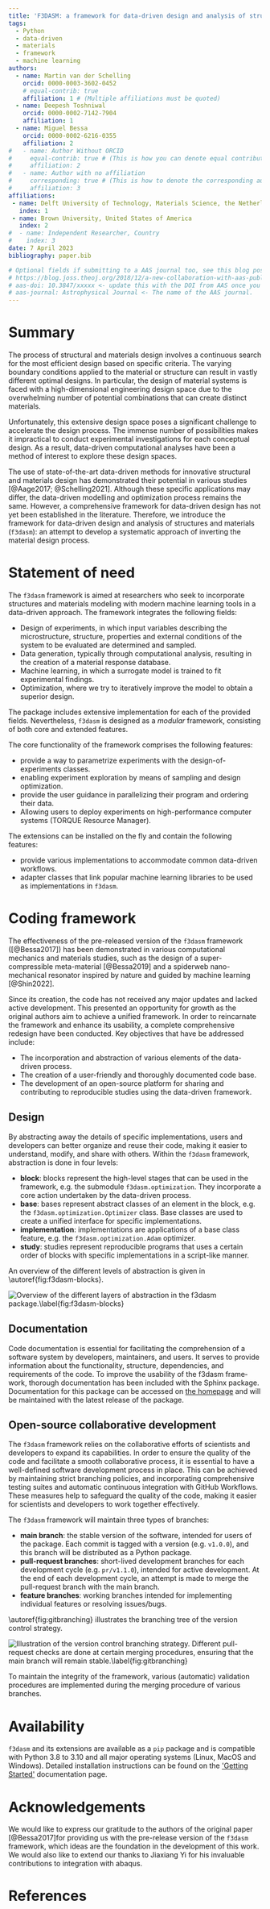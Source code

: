 ```yaml
---
title: 'F3DASM: a framework for data-driven design and analysis of structures and materials'
tags:
  - Python
  - data-driven
  - materials
  - framework
  - machine learning
authors:
  - name: Martin van der Schelling
    orcid: 0000-0003-3602-0452
    # equal-contrib: true
    affiliation: 1 # (Multiple affiliations must be quoted)
  - name: Deepesh Toshniwal
    orcid: 0000-0002-7142-7904
    affiliation: 1
  - name: Miguel Bessa
    orcid: 0000-0002-6216-0355
    affiliation: 2
#   - name: Author Without ORCID
#     equal-contrib: true # (This is how you can denote equal contributions between multiple authors)
#     affiliation: 2
#   - name: Author with no affiliation
#     corresponding: true # (This is how to denote the corresponding author)
#     affiliation: 3
affiliations:
 - name: Delft University of Technology, Materials Science, the Netherlands
   index: 1
 - name: Brown University, United States of America
   index: 2
#  - name: Independent Researcher, Country
#    index: 3
date: 7 April 2023
bibliography: paper.bib

# Optional fields if submitting to a AAS journal too, see this blog post:
# https://blog.joss.theoj.org/2018/12/a-new-collaboration-with-aas-publishing
# aas-doi: 10.3847/xxxxx <- update this with the DOI from AAS once you know it.
# aas-journal: Astrophysical Journal <- The name of the AAS journal.
---
```


# Summary
<!-- A summary describing the high-level functionality and purpose of the software for a diverse, non-specialist audience. -->

The process of structural and materials design involves a continuous search for the most efficient design based on specific criteria. The varying boundary conditions applied to the material or structure can result in vastly different optimal designs. In particular, the design of material systems is faced with a high-dimensional engineering design space due to the overwhelming number of potential combinations that can create distinct materials.

Unfortunately, this extensive design space poses a significant challenge to accelerate the design process. The immense number of possibilities makes it impractical to conduct experimental investigations for each conceptual design. As a result, data-driven computational analyses have been a method of interest to explore these design spaces.

The use of state-of-the-art data-driven methods for innovative structural and materials design has demonstrated their potential in various studies [@Aage2017; @Schelling2021]. Although these specific applications may differ, the data-driven modelling and optimization process remains the same. However, a comprehensive framework for data-driven design has not yet been established in the literature. Therefore, we introduce the framework for data-driven design and analysis of structures and materials (`f3dasm`): an attempt to develop a systematic approach of inverting the material design process. 


# Statement of need
<!-- A Statement of need section that clearly illustrates the research purpose of the software and places it in the context of related work. -->


The `f3dasm` framework is aimed at researchers who seek to incorporate structures and materials modeling with modern machine learning tools in a data-driven approach. The framework integrates the following fields:

- Design of experiments, in which input variables describing the microstructure, structure, properties and external conditions of the system to be evaluated are determined and sampled.
- Data generation, typically through computational analysis, resulting in the creation of a material response database.
- Machine learning, in which a surrogate model is trained to fit experimental findings.
- Optimization, where we try to iteratively improve the model to obtain a superior design.

The package includes extensive implementation for each of the provided fields. Nevertheless, `f3dasm` is designed as a *modular* framework, consisting of both core and extended features.

The core functionality of the framework comprises the following features:

- provide a way to parametrize experiments with the design-of-experiments classes.
- enabling experiment exploration by means of sampling and design optimization.
- provide the user guidance in parallelizing their program and ordering their data.
- Allowing users to deploy experiments on high-performance computer systems (TORQUE Resource Manager).

The extensions can be installed on the fly and contain the following features:

- provide various implementations to accommodate common data-driven workflows.
- adapter classes that link popular machine learning libraries to be used as implementations in `f3dasm`.



# Coding framework

The effectiveness of the pre-released version of the `f3dasm` framework ([@Bessa2017]) has been demonstrated in various computational mechanics and materials studies, such as the design of a super-compressible meta-material [@Bessa2019] and a spiderweb nano-mechanical resonator inspired by nature and guided by machine learning [@Shin2022]. 

Since its creation, the code has not received any major updates and lacked active development. This presented an opportunity for growth as the original authors aim to achieve a unified framework. In order to reincarnate the framework and enhance its usability, a complete comprehensive redesign have been conducted. Key objectives that have be addressed include:

- The incorporation and abstraction of various elements of the data-driven process.
- The creation of a user-friendly and thoroughly documented code base.
- The development of an open-source platform for sharing and contributing to reproducible studies using the data-driven framework.


## Design

By abstracting away the details of specific implementations, users and developers can better organize and reuse their code, making it easier to understand, modify, and share with others. Within the `f3dasm` framework, abstraction is done in four levels:

- **block**: blocks represent the high-level stages that can be used in the framework, e.g. the submodule `f3dasm.optimization`. They incorporate a core action undertaken by the data-driven process.
- **base**: bases represent abstract classes of an element in the block, e.g. the `f3dasm.optimization.Optimizer` class. Base classes are used to create a unified interface for specific implementations.
- **implementation**: implementations are applications of a base class feature, e.g. the `f3dasm.optimization.Adam` optimizer.
- **study**: studies represent reproducible programs that uses a certain order of blocks with specific implementations in a script-like manner.

An overview of the different levels of abstraction is given in \autoref{fig:f3dasm-blocks}.

![Overview of the different layers of abstraction in the `f3dasm` package.\label{fig:f3dasm-blocks}](f3dasm-blocks.png)

<!-- ![Example of how a study on benchmark function optimization can be illustrated with blocks and implementations.\label{fig:f3dasm-example}](f3dasm-example.svg) -->

## Documentation

Code documentation is essential for facilitating the comprehension of a software
system by developers, maintainers, and users. It serves to provide information about the functionality,
structure, dependencies, and requirements of the code. To improve the usability of the f3dasm frame­work,
thorough documentation has been included with the Sphinx package. Documentation for this package can be accessed
on [the homepage](https://bessagroup.github.io/F3DASM/) and will be maintained with the
latest release of the package.

##  Open-source collaborative development

The `f3dasm` framework relies on the collaborative efforts of scientists and developers to expand its capabilities. In order to ensure the quality of the code and facilitate a smooth collaborative process, it is essential to have a well-defined software development process in place. This can be achieved by maintaining strict branching policies, and incorporating comprehensive testing suites and automatic continuous integration with GitHub Workflows. These measures help to safeguard the quality of the code, making it easier for scientists and developers to work together effectively. 

The `f3dasm` framework will maintain three types of branches:

- **main branch**: the stable version of the software, intended for users of the package. Each commit is tagged with a version (e.g. `v1.0.0`), and this branch will be distributed as a Python package.
- **pull-request branches**: short-lived development branches for each development cycle (e.g. `pr/v1.1.0`), intended for active development. At the end of each development cycle, an attempt is made to merge the pull-request branch with the main branch.
- **feature branches**: working branches intended for implementing individual features or resolving issues/bugs.

\autoref{fig:gitbranching} illustrates the branching tree of the version control strategy.

![Illustration of the version control branching strategy. Different pull-request checks are done at certain merging procedures, ensuring that the main branch will remain stable.\label{fig:gitbranching}](f3dasm-gitbranching.png)

To maintain the integrity of the framework, various (automatic) validation procedures are implemented during the merging procedure of various branches.

# Availability

`f3dasm` and its extensions are available as a `pip` package and is compatible with Python 3.8 to 3.10 and all major operating systems (Linux, MacOS and Windows). Detailed installation instructions can be found on the ['Getting Started'](https://bessagroup.github.io/F3DASM/) documentation page. 


# Acknowledgements

We would like to express our gratitude to the authors of the original paper [@Bessa2017]for providing us with the pre-release version of the `f3dasm` framework, which ideas are the foundation in the development of this work. We would also like to extend our thanks to Jiaxiang Yi for his invaluable contributions to integration with abaqus.

# References